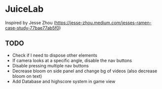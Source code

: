# JuiceLab

Inspired by Jesse Zhou (https://jesse-zhou.medium.com/jesses-ramen-case-study-77bae77ab5f0)

## TODO

- Check if I need to dispose other elements
- If camera looks at a specific angle, disable the nav buttons
- Disable pressing multiple nav buttons
- Decrease bloom on side panel and change bg of videos (also decrease bloom on text)
- Add Database and highscore system in game view
